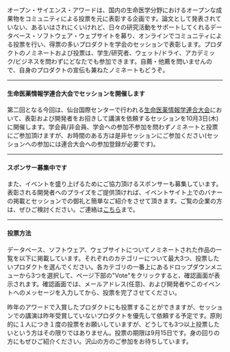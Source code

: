 オープン・サイエンス・アワードは、国内の生命医学分野におけるオープンな成果物をコミュニティによる投票を元に表彰する企画です。論文として発表されていない、あるいはされにくいけれど、日々の研究活動をサポートしてくれるデータベース・ソフトウェア・ウェブサイトを募り、オンラインでコミュニティによる投票を行い、得票の多いプロダクトを学会のセッションで表彰します。プロダクトのノミネートおよび投票は、学生/研究者、ウェット/ドライ、アカデミック/ビジネスを問わずにどなたでも参加できます。自薦・他薦を問いませんので、自身のプロダクトの宣伝も兼ねたノミネートもどうぞ。

-----

#### 生命医薬情報学連合大会でセッションを開催します

第二回となる今回は、仙台国際センターで行われる[生命医薬情報学連合大会](http://biomedpharminfo.org)において、表彰および開発者をお招きして講演を依頼するセッションを10月3日(木)に開催します。学会員/非会員、学会への参加不参加を問わずノミネートと投票にご参加頂けますが、お時間のある方は是非セッションにご参加ください(セッションへの参加には連合大会への参加登録が必要です)。

-----

#### スポンサー募集中です

また、イベントを盛り上げるためにご協力頂けるスポンサーも募集しています。表彰される開発者へのプライズをご提供頂ければ、イベントサイト上でのバナーの掲載とセッションでの御礼と簡単なご紹介をさせて頂きます。ご覧の企業の方は、ぜひご検討ください。ご連絡は[こちら](mailto:t.ohta@dbcls.rois.ac.jp)まで。

-----

#### 投票方法

データベース、ソフトウェア、ウェブサイトについてノミネートされた作品の一覧を以下に掲載しています。それぞれのカテゴリーについて最大3つ、投票したいプロダクトを選んでください。各カテゴリの一番上にあるドロップダウンメニューから3つを選択して、ページ下部の"Vote"をクリックすると、確認画面が表示されます。確認画面では、メールアドレス(任意)、および開発者やこのイベントへのメッセージを入力してから、投票を完了させてください。

昨年のアワードで入賞したプロダクトにも投票することができますが、セッションでの講演は昨年受賞していないプロダクトを優先して依頼する予定です。原則的に１人につき１度の投票をお願いしていますが、どうしても3つ以上投票したいという方はその限りではありません。投票の期限は9月15日です。身の回りの方にもぜひご紹介ください。沢山の方のご参加をお待ちしています。
